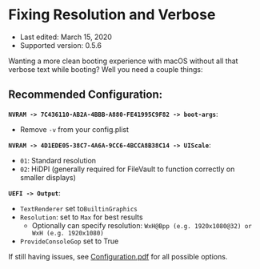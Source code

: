 # Fixing Resolution and Verbose

* Last edited: March 15, 2020
* Supported version: 0.5.6

Wanting a more clean booting experience with macOS without all that verbose text while booting? Well you need a couple things:

## Recommended Configuration:

**`NVRAM -> 7C436110-AB2A-4BBB-A880-FE41995C9F82 -> boot-args`**:

* Remove `-v` from your config.plist

**`NVRAM -> 4D1EDE05-38C7-4A6A-9CC6-4BCCA8B38C14 -> UIScale`**:

* `01`: Standard resolution
* `02`: HiDPI (generally required for FileVault to function correctly on smaller displays)


**`UEFI -> Output`**:

* `TextRenderer` set to`BuiltinGraphics`
* `Resolution`: set to `Max` for best results
   * Optionally can specify resolution: `WxH@Bpp (e.g. 1920x1080@32) or WxH (e.g. 1920x1080)`
* `ProvideConsoleGop` set to True


If still having issues, see [Configuration.pdf](https://github.com/acidanthera/OpenCorePkg/blob/master/Docs/Configuration.pdf) for all possible options.
